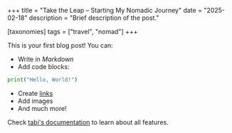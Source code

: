 +++
title = "Take the Leap – Starting My Nomadic Journey"
date = "2025-02-18"
description = "Brief description of the post."

[taxonomies]
tags = ["travel", "nomad"]
+++

This is your first blog post! You can:

- Write in _Markdown_
- Add code blocks:

```python
print("Hello, World!")
```

- Create [links](https://example.com)
- Add images
- And much more!

Check [tabi's documentation](https://welpo.github.io/tabi/) to learn about all features.
